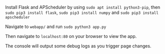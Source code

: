 Install Flask and APScheduler by using `sudo apt install python3-pip`, then `sudo pip3 install flask`, `sudo pip3 install numpy` and `sudo pip3 install apscheduler`

Navigate to `webapp/` and run `sudo python3 app.py`

Then navigate to `localhost:80` on your browser to view the app.

The console will output some debug logs as you trigger page changes.

